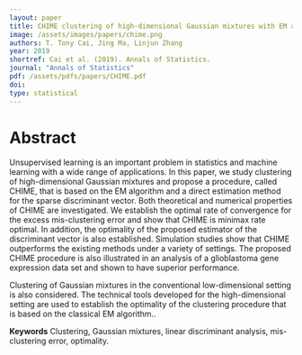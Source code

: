 ```yaml
---
layout: paper
title: CHIME clustering of high-dimensional Gaussian mixtures with EM algorithm and its optimality
image: /assets/images/papers/chime.png
authors: T. Tony Cai, Jing Ma, Linjun Zhang
year: 2019
shortref: Cai et al. (2019). Annals of Statistics.
journal: "Annals of Statistics"
pdf: /assets/pdfs/papers/CHIME.pdf
doi: 
type: statistical
---
```


# Abstract

Unsupervised learning is an important problem in statistics and machine learning with a wide range of applications. In this paper, we study clustering of high-dimensional Gaussian mixtures and propose a procedure, called CHIME,  that is based on the EM algorithm and a direct estimation method for the sparse discriminant vector. Both theoretical and numerical properties of CHIME are investigated.  We establish the optimal rate of convergence for the excess mis-clustering error and show that CHIME is minimax rate optimal. In addition,  the optimality of the proposed estimator of the discriminant vector is also established. Simulation studies show that CHIME outperforms the existing methods under a variety of settings. The proposed CHIME procedure is also illustrated in an analysis of a glioblastoma gene expression data set and shown to have superior performance.

Clustering of Gaussian mixtures in the conventional  low-dimensional setting is also considered. The technical tools developed for the high-dimensional setting are used to establish the optimality of the clustering procedure that is based on the classical EM algorithm..

**Keywords** Clustering, Gaussian mixtures, linear discriminant analysis, mis-clustering error, optimality.
